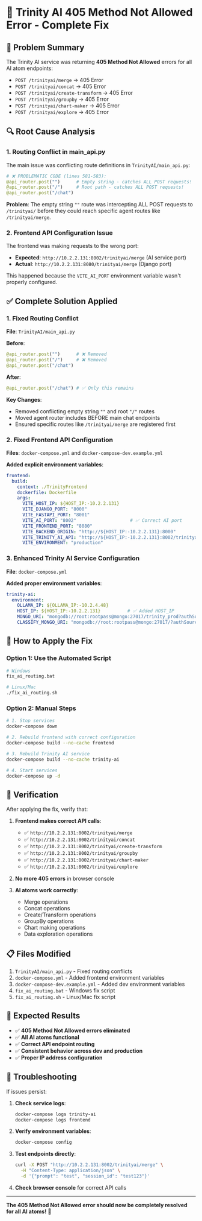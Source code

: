 # 🔧 Trinity AI 405 Method Not Allowed Error - Complete Fix

## 🚨 **Problem Summary**

The Trinity AI service was returning **405 Method Not Allowed** errors for all AI atom endpoints:
- `POST /trinityai/merge` → 405 Error
- `POST /trinityai/concat` → 405 Error  
- `POST /trinityai/create-transform` → 405 Error
- `POST /trinityai/groupby` → 405 Error
- `POST /trinityai/chart-maker` → 405 Error
- `POST /trinityai/explore` → 405 Error

## 🔍 **Root Cause Analysis**

### 1. **Routing Conflict in main_api.py**
The main issue was conflicting route definitions in `TrinityAI/main_api.py`:

```python
# ❌ PROBLEMATIC CODE (lines 581-583):
@api_router.post("")      # Empty string - catches ALL POST requests!
@api_router.post("/")     # Root path - catches ALL POST requests!
@api_router.post("/chat")
```

**Problem**: The empty string `""` route was intercepting ALL POST requests to `/trinityai/` before they could reach specific agent routes like `/trinityai/merge`.

### 2. **Frontend API Configuration Issue**
The frontend was making requests to the wrong port:
- **Expected**: `http://10.2.2.131:8002/trinityai/merge` (AI service port)
- **Actual**: `http://10.2.2.131:8080/trinityai/merge` (Django port)

This happened because the `VITE_AI_PORT` environment variable wasn't properly configured.

## ✅ **Complete Solution Applied**

### 1. **Fixed Routing Conflict**
**File**: `TrinityAI/main_api.py`

**Before**:
```python
@api_router.post("")      # ❌ Removed
@api_router.post("/")     # ❌ Removed  
@api_router.post("/chat")
```

**After**:
```python
@api_router.post("/chat") # ✅ Only this remains
```

**Key Changes**:
- Removed conflicting empty string `""` and root `"/"` routes
- Moved agent router includes BEFORE main chat endpoints
- Ensured specific routes like `/trinityai/merge` are registered first

### 2. **Fixed Frontend API Configuration**
**Files**: `docker-compose.yml` and `docker-compose-dev.example.yml`

**Added explicit environment variables**:
```yaml
frontend:
  build:
    context: ./TrinityFrontend
    dockerfile: Dockerfile
    args:
      VITE_HOST_IP: ${HOST_IP:-10.2.2.131}
      VITE_DJANGO_PORT: "8000"
      VITE_FASTAPI_PORT: "8001"
      VITE_AI_PORT: "8002"                    # ✅ Correct AI port
      VITE_FRONTEND_PORT: "8080"
      VITE_BACKEND_ORIGIN: "http://${HOST_IP:-10.2.2.131}:8000"
      VITE_TRINITY_AI_API: "http://${HOST_IP:-10.2.2.131}:8002/trinityai"  # ✅ Explicit AI API URL
      VITE_ENVIRONMENT: "production"
```

### 3. **Enhanced Trinity AI Service Configuration**
**File**: `docker-compose.yml`

**Added proper environment variables**:
```yaml
trinity-ai:
  environment:
    OLLAMA_IP: ${OLLAMA_IP:-10.2.4.48}
    HOST_IP: ${HOST_IP:-10.2.2.131}          # ✅ Added HOST_IP
    MONGO_URI: "mongodb://root:rootpass@mongo:27017/trinity_prod?authSource=admin"
    CLASSIFY_MONGO_URI: "mongodb://root:rootpass@mongo:27017/?authSource=admin"
```

## 🚀 **How to Apply the Fix**

### Option 1: Use the Automated Script
```bash
# Windows
fix_ai_routing.bat

# Linux/Mac
./fix_ai_routing.sh
```

### Option 2: Manual Steps
```bash
# 1. Stop services
docker-compose down

# 2. Rebuild frontend with correct configuration
docker-compose build --no-cache frontend

# 3. Rebuild Trinity AI service
docker-compose build --no-cache trinity-ai

# 4. Start services
docker-compose up -d
```

## 🧪 **Verification**

After applying the fix, verify that:

1. **Frontend makes correct API calls**:
   - ✅ `http://10.2.2.131:8002/trinityai/merge`
   - ✅ `http://10.2.2.131:8002/trinityai/concat`
   - ✅ `http://10.2.2.131:8002/trinityai/create-transform`
   - ✅ `http://10.2.2.131:8002/trinityai/groupby`
   - ✅ `http://10.2.2.131:8002/trinityai/chart-maker`
   - ✅ `http://10.2.2.131:8002/trinityai/explore`

2. **No more 405 errors** in browser console

3. **AI atoms work correctly**:
   - Merge operations
   - Concat operations
   - Create/Transform operations
   - GroupBy operations
   - Chart making operations
   - Data exploration operations

## 📋 **Files Modified**

1. `TrinityAI/main_api.py` - Fixed routing conflicts
2. `docker-compose.yml` - Added frontend environment variables
3. `docker-compose-dev.example.yml` - Added dev environment variables
4. `fix_ai_routing.bat` - Windows fix script
5. `fix_ai_routing.sh` - Linux/Mac fix script

## 🎯 **Expected Results**

- ✅ **405 Method Not Allowed errors eliminated**
- ✅ **All AI atoms functional**
- ✅ **Correct API endpoint routing**
- ✅ **Consistent behavior across dev and production**
- ✅ **Proper IP address configuration**

## 🔧 **Troubleshooting**

If issues persist:

1. **Check service logs**:
   ```bash
   docker-compose logs trinity-ai
   docker-compose logs frontend
   ```

2. **Verify environment variables**:
   ```bash
   docker-compose config
   ```

3. **Test endpoints directly**:
   ```bash
   curl -X POST "http://10.2.2.131:8002/trinityai/merge" \
     -H "Content-Type: application/json" \
     -d '{"prompt": "test", "session_id": "test123"}'
   ```

4. **Check browser console** for correct API calls

---

**The 405 Method Not Allowed error should now be completely resolved for all AI atoms!** 🎉
